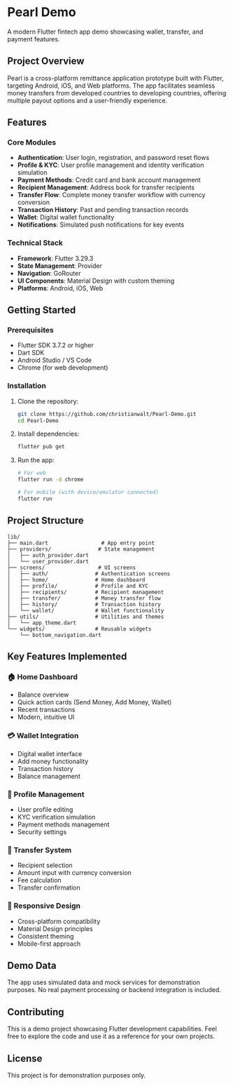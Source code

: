 # Pearl Demo

A modern Flutter fintech app demo showcasing wallet, transfer, and payment features.

## Project Overview

Pearl is a cross-platform remittance application prototype built with Flutter, targeting Android, iOS, and Web platforms. The app facilitates seamless money transfers from developed countries to developing countries, offering multiple payout options and a user-friendly experience.

## Features

### Core Modules

- **Authentication**: User login, registration, and password reset flows
- **Profile & KYC**: User profile management and identity verification simulation
- **Payment Methods**: Credit card and bank account management
- **Recipient Management**: Address book for transfer recipients
- **Transfer Flow**: Complete money transfer workflow with currency conversion
- **Transaction History**: Past and pending transaction records
- **Wallet**: Digital wallet functionality
- **Notifications**: Simulated push notifications for key events

### Technical Stack

- **Framework**: Flutter 3.29.3
- **State Management**: Provider
- **Navigation**: GoRouter
- **UI Components**: Material Design with custom theming
- **Platforms**: Android, iOS, Web

## Getting Started

### Prerequisites

- Flutter SDK 3.7.2 or higher
- Dart SDK
- Android Studio / VS Code
- Chrome (for web development)

### Installation

1. Clone the repository:
   ```bash
   git clone https://github.com/christianwalt/Pearl-Demo.git
   cd Pearl-Demo
   ```

2. Install dependencies:
   ```bash
   flutter pub get
   ```

3. Run the app:
   ```bash
   # For web
   flutter run -d chrome
   
   # For mobile (with device/emulator connected)
   flutter run
   ```

## Project Structure

```
lib/
├── main.dart                 # App entry point
├── providers/               # State management
│   ├── auth_provider.dart
│   └── user_provider.dart
├── screens/                 # UI screens
│   ├── auth/               # Authentication screens
│   ├── home/               # Home dashboard
│   ├── profile/            # Profile and KYC
│   ├── recipients/         # Recipient management
│   ├── transfer/           # Money transfer flow
│   ├── history/            # Transaction history
│   └── wallet/             # Wallet functionality
├── utils/                  # Utilities and themes
│   └── app_theme.dart
└── widgets/                # Reusable widgets
    └── bottom_navigation.dart
```

## Key Features Implemented

### 🏠 Home Dashboard
- Balance overview
- Quick action cards (Send Money, Add Money, Wallet)
- Recent transactions
- Modern, intuitive UI

### 💳 Wallet Integration
- Digital wallet interface
- Add money functionality
- Transaction history
- Balance management

### 👤 Profile Management
- User profile editing
- KYC verification simulation
- Payment methods management
- Security settings

### 💸 Transfer System
- Recipient selection
- Amount input with currency conversion
- Fee calculation
- Transfer confirmation

### 📱 Responsive Design
- Cross-platform compatibility
- Material Design principles
- Consistent theming
- Mobile-first approach

## Demo Data

The app uses simulated data and mock services for demonstration purposes. No real payment processing or backend integration is included.

## Contributing

This is a demo project showcasing Flutter development capabilities. Feel free to explore the code and use it as a reference for your own projects.

## License

This project is for demonstration purposes only.